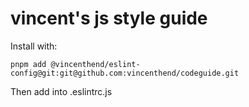 # vincent's js style guide

Install with:
```
pnpm add @vincenthend/eslint-config@git:git@github.com:vincenthend/codeguide.git
```

Then add into .eslintrc.js